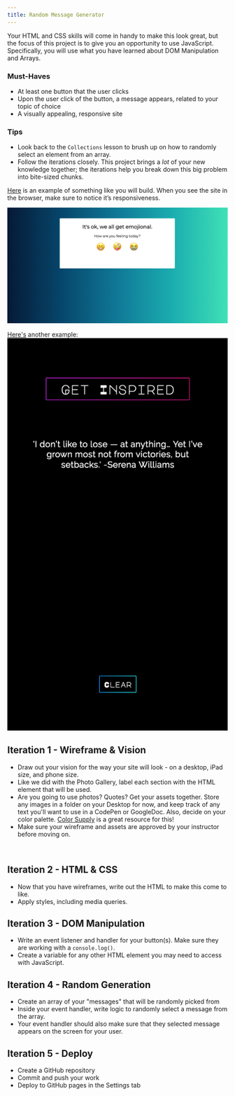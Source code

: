 ```yaml
---
title: Random Message Generator
---
```


Your HTML and CSS skills will come in handy to make this look great, but the focus of this project is to give you an opportunity to use JavaScript. Specifically, you will use what you have learned about DOM Manipulation and Arrays.

### Must-Haves

- At least one button that the user clicks
- Upon the user click of the button, a message appears, related to your topic of choice
- A visually appealing, responsive site

### Tips

- Look back to the `Collections` lesson to brush up on how to randomly select an element from an array.
- Follow the iterations closely. This project brings a _lot_ of your new knowledge together; the iterations help you break down this big problem into bite-sized chunks.


[Here](https://turingschool.github.io/emojional-js/) is an example of something like you will build. When you see the site in the browser, make sure to notice it’s responsiveness.

<img class="medium" src="./assets/emojional.png">

[Here's](https://turingschool.github.io/inspire-me-js/) another example:
<br>
<img class="extra-small" src="./assets/get-inspired.png">


## Iteration 1 - Wireframe & Vision

- Draw out your vision for the way your site will look - on a desktop, iPad size, and phone size.
- Like we did with the Photo Gallery, label each section with the HTML element that will be used.
- Are you going to use photos? Quotes? Get your assets together. Store any images in a folder on your Desktop for now, and keep track of any text you'll want to use in a CodePen or GoogleDoc. Also, decide on your color palette. [Color Supply](https://colorsupplyyy.com/app) is a great resource for this!
- Make sure your wireframe and assets are approved by your instructor before moving on.
<br>

## Iteration 2 - HTML & CSS

- Now that you have wireframes, write out the HTML to make this come to like.
- Apply styles, including media queries.

## Iteration 3 - DOM Manipulation

- Write an event listener and handler for your button(s). Make sure they are working with a `console.log()`.
- Create a variable for any other HTML element you may need to access with JavaScript.

## Iteration 4 - Random Generation

- Create an array of your "messages" that will be randomly picked from
- Inside your event handler, write logic to randomly select a message from the array.
- Your event handler should also make sure that they selected message appears on the screen for your user.

## Iteration 5 - Deploy

- Create a GitHub repository
- Commit and push your work
- Deploy to GitHub pages in the Settings tab
